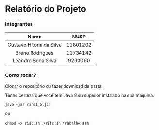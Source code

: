 
# Relatório do Projeto

### Integrantes

|          Nome           |   NUSP   |
| :---------------------: | :------: |
| Gustavo Hitomi da Silva | 11801202 |
|     Breno Rodrigues     | 11734142 |
|    Leandro Sena Silva   |  9293060 |

### Como rodar?

Clonar o repositório ou fazer download da pasta

Tenho certeza que você tem Java 8 ou superior instalado na sua máquina.

`java -jar rars1_5.jar`

ou 

`chmod +x risc.sh`
`./risc.sh trabalho.asm`

